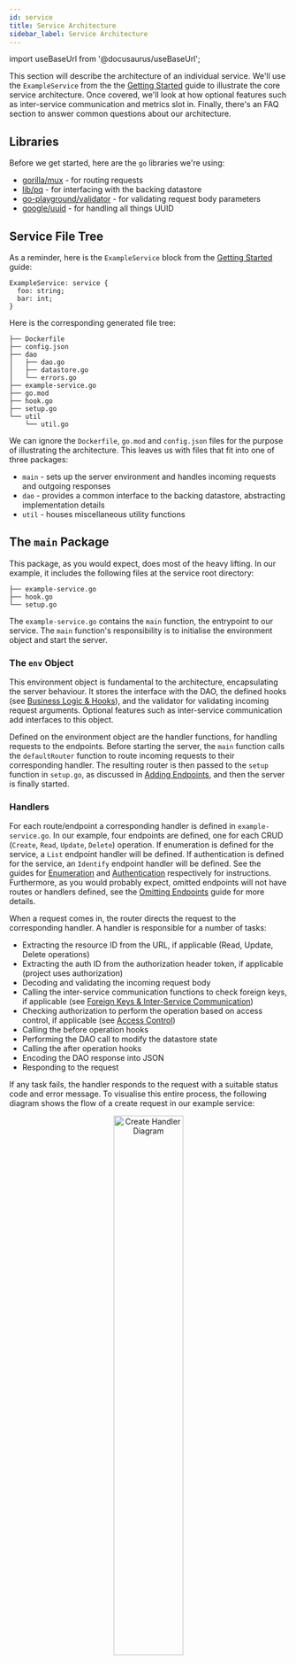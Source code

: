 ```yaml
---
id: service
title: Service Architecture
sidebar_label: Service Architecture
---
```

import useBaseUrl from '@docusaurus/useBaseUrl';

This section will describe the architecture of an individual service.
We'll use the `ExampleService` from the the [Getting Started](../getting-started.md) guide to illustrate the core service architecture.
Once covered, we'll look at how optional features such as inter-service communication and metrics slot in.
Finally, there's an FAQ section to answer common questions about our architecture. 

## Libraries
Before we get started, here are the `go` libraries we're using:

- [gorilla/mux](https://github.com/gorilla/mux) - for routing requests
- [lib/pq](https://github.com/lib/pq) - for interfacing with the backing datastore
- [go-playground/validator](https://github.com/go-playground/validator) - for validating request body parameters
- [google/uuid](https://github.com/google/uuid) - for handling all things UUID

## Service File Tree
As a reminder, here is the `ExampleService` block from the [Getting Started](../getting-started.md) guide:
```
ExampleService: service {
  foo: string;
  bar: int;
}
```

Here is the corresponding generated file tree:
```
├── Dockerfile
├── config.json
├── dao
│   ├── dao.go
│   ├── datastore.go
│   └── errors.go
├── example-service.go
├── go.mod
├── hook.go
├── setup.go
└── util
    └── util.go
```

We can ignore the `Dockerfile`, `go.mod` and `config.json` files for the purpose of illustrating the architecture.
This leaves us with files that fit into one of three packages:

 - `main` - sets up the server environment and handles incoming requests and outgoing responses
 - `dao` - provides a common interface to the backing datastore, abstracting implementation details
 - `util` - houses miscellaneous utility functions

## The `main` Package
This package, as you would expect, does most of the heavy lifting. In our example, it includes the following files at the service root directory:
```
├── example-service.go
├── hook.go
└── setup.go
```

The `example-service.go` contains the `main` function, the entrypoint to our service.
The `main` function's responsibility is to initialise the environment object and start the server.

### The `env` Object
This environment object is fundamental to the architecture, encapsulating the server behaviour.
It stores the interface with the DAO, the defined hooks (see [Business Logic & Hooks](../guide/hooks.md)), and the validator for validating incoming request arguments.
Optional features such as inter-service communication add interfaces to this object.

Defined on the environment object are the handler functions, for handling requests to the endpoints.
Before starting the server, the `main` function calls the `defaultRouter` function to route incoming requests to their corresponding handler.
The resulting router is then passed to the `setup` function in `setup.go`, as discussed in [Adding Endpoints](../guide/adding-endpoints.md), and then the server is finally started.

### Handlers
For each route/endpoint a corresponding handler is defined in `example-service.go`.
In our example, four endpoints are defined, one for each CRUD (`Create`, `Read`, `Update`, `Delete`) operation.
If enumeration is defined for the service, a `List` endpoint handler will be defined.
If authentication is defined for the service, an `Identify` endpoint handler will be defined.
See the guides for [Enumeration](../guide/enumeration.md) and [Authentication](../guide/authentication.md) respectively for instructions.
Furthermore, as you would probably expect, omitted endpoints will not have routes or handlers defined, see the [Omitting Endpoints](../guide/omitting-endpoints.md) guide for more details.

When a request comes in, the router directs the request to the corresponding handler. A handler is responsible for a number of tasks:
- Extracting the resource ID from the URL, if applicable (Read, Update, Delete operations)
- Extracting the auth ID from the authorization header token, if applicable (project uses authorization)
- Decoding and validating the incoming request body
- Calling the inter-service communication functions to check foreign keys, if applicable (see [Foreign Keys & Inter-Service Communication](../guide/foreign-keys.md))
- Checking authorization to perform the operation based on access control, if applicable (see [Access Control](../guide/access-control.md))
- Calling the before operation hooks
- Performing the DAO call to modify the datastore state
- Calling the after operation hooks
- Encoding the DAO response into JSON
- Responding to the request

If any task fails, the handler responds to the request with a suitable status code and error message.
To visualise this entire process, the following diagram shows the flow of a create request in our example service:

<p align="center">
<img alt="Create Handler Diagram" src={useBaseUrl('img/create-handler.png')} width="50%"/>
</p>

Though note that hooks have the ability to respond to the request themselves, as discussed in [Business Logic & Hooks](../guide/hooks.md).

## The `dao` Package
The DAO is responsible for changing the state of the backing datastore, following the principles of the [Data Access Object](https://en.wikipedia.org/wiki/Data_access_object) pattern.
It abstracts the implementation details, namely by being responsible for initialising and maintaining the datastore connection, and provides an interface for package users.
By default a DAO interface function is defined for each corresponding operation handler, declared in the `BaseDatastore` interface in `dao.go`.
However additional DAO functions can be added by modifying the `datastore` interface in `datastore.go`, see [Adding DAO Functions](../guide/adding-dao-functions.md) for instructions.

## Inter-Service Communication
If the service includes foreign key attributes, additional files are generated to facilitate inter-service communication.
For example, let us add a foreign key to our example service:

```
ExampleService: service {
  foo: string;
  bar: int;
  another: AnotherExampleService;
}

AnotherExampleService: service {
  baz: bool;
}
```

Which will add the following to our service file tree:
```
└── comm
    └── handler.go
```

This, has you might have guessed, makes up the `comm` package, which provides an interface for making requests to other services. 
It is only created if foreign keys are defined for the service, see [Foreign Keys & Inter-Service Communication](../guide/foreign-keys.md).
The functions generated take a UUID as an argument, make a request to the target service, and return a boolean to the function caller depending on if a resource for that UUID exists.

In the future we anticipate providing a similar mechanism to that in the `dao` to allow you the user to extend the `Comm` interface found in `handler.go`. In the meantime these calls can be added to hooks.

## Metrics
If the project has metrics defined for it, additional files are generated to facilitate them.
For example, let us add metrics to our example service:

```
ExampleProject: project {
  #language(go);
  #database(postgres);
  #provider(dockerCompose);
  #metrics(prometheus);
}

ExampleService: service {
  foo: string;
  bar: int;
  another: AnotherExampleService;
}

AnotherExampleService: service {
  baz: bool;
}
```

Which will add the following to our service file tree
```
└── metric
    └── metric.go
```

Which predictably makes up the `metric` package.
This simply provides predefined metric variables ready for invoking metric calls in the handlers, see [Metrics](../guide/metrics.md) for more details.

## FAQ

### Why didn't you use ORM (Object-Relation Mapping)?
We have a few reasons for this:
- They abstract most of the database code meaning it can be hard to implement certain queries
- They can be a bottleneck, by building our own database layer we can keep it simple and make future extensions easier
- Some languages don't have a good ORM solution
- It's yet another dependency, one you the developer may not want
